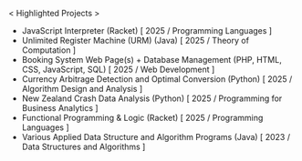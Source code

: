 < Highlighted Projects >
- JavaScript Interpreter (Racket) [ 2025 / Programming Languages ]
- Unlimited Register Machine (URM) (Java) [ 2025 / Theory of Computation ]
- Booking System Web Page(s) + Database Management (PHP, HTML, CSS, JavaScript, SQL) [ 2025 / Web Development ]
- Currency Arbitrage Detection and Optimal Conversion (Python) [ 2025 / Algorithm Design and Analysis ]
- New Zealand Crash Data Analysis (Python) [ 2025 / Programming for Business Analytics ]
- Functional Programming & Logic (Racket) [ 2025 / Programming Languages ]
- Various Applied Data Structure and Algorithm Programs (Java) [ 2023 / Data Structures and Algorithms ]

  
